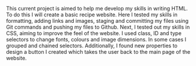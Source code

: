 This current project is aimed to help me develop my skills in writing HTML. To do this I will create a basic recipe website. 
Here I tested my skills in formatting, adding links and images, staging and committing my files using Git commands and pushing my files to Github. 
Next, I tested out my skills in CSS, aiming to improve the feel of the website. I used class, ID and type selectors to change fonts, colours and image dimensions. In some cases I grouped and chained selectors. Additionally, I found new properties to design a button I created which takes the user back to the main page of the website. 